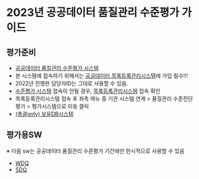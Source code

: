 # 2023년 공공데이터 품질관리 수준평가 가이드
## 평가준비
- [공공데이터 품질관리 수준평가 시스템](https://gooddata.go.kr/dqe/dept)  
- 본 시스템에 접속하기 위해서는 [공공데이터 목록등록관리시스템](https://all.data.go.kr/)에 가입 필수!!!  
- 2022년 진행한 담당자ID는 그대로 사용할 수 있음.  
- [수준평가 시스템](https://gooddata.go.kr/dqe/dept) 접속이 안될 경우, [목록등록관리시스템](https://all.data.go.kr/) 접속 확인
- 목록등록관리시스템 접속 후 좌측 메뉴 중 기관 시스템 연계 > 품질관리 수준진단 평가 > 평가시스템으로 이동 클릭
- [(총괄only) 보유DB시스템](https://gooddata.go.kr/qtyeval2/mdmIndex.do?url=#/qtyeval2/mdmDashboard.do)  
## 평가용SW  
※ 다음 sw는 공공데이터 품질관리 수준평가 기간에만 한시적으로 사용할 수 있음  
- [WDQ](http://gooddata.kei.re.kr:38080/wisead/)  
- [SDQ](http://gooddata.kei.re.kr:28090/sdq/)  
